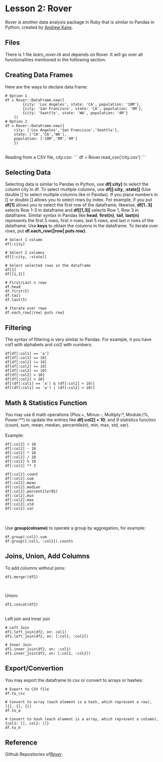 # Lesson 2: Rover

Rover is another data analysis package in Ruby that is similar to Pandas in Python, created by <a href="https://github.com/ankane">Andrew Kane</a>.

## Files
There is 1 file <i>learn_rover.rb</i> and depends on Rover. It will go over all functionalities mentioned in the folllowing section.

## Creating Data Frames
Here are the ways to declare data frame:
```
# Option 1
df = Rover::DataFrame.new([
		{city: 'Los Angeles', state: 'CA', population: '10M'},
		{city: 'San Francisco', state: 'CA', population: '8M'},
		{city: 'Seattle', state: 'WA', population: '4M'}
	])
# Option 2
df = Rover::DataFrame.new({
	city: ['Los Angeles','San Francisco','Seattle'],
	state: ['CA','CA','WA'],
	population: ['10M','8M','4M']
	})
```
<br>
Reading from a CSV file, <i>city.csv</i>:
```
df = Rover.read_csv('city.csv')
```

## Selecting Data
Selecting data is similar to Pandas in Python, use <b>df[:city]</b> to select the column city in df. To select multiple columns, use <b>df[[:city, :state]]</b> (Use double [] to select mulitple columns like in Pandas). If you place numbers in [] or double [] allows you to select rows by index. For example, if you put <b>df[1]</b> allows you to select the first row of the dataframe; likewise, <b>df[1..3]</b> selects Row 1-3 in dataframe and <b>df[[1,3]]</b> selects Row 1, Row 3 in dataframe. Similar syntax in Pandas like <b>head</b>, <b>first(n)</b>, <b>tail</b>, <b>last(n)</b> represents the first 5 rows, first n rows, last 5 rows, and last n rows of the dataframe. Use <b>keys</b> to obtain the columns in the dataframe. To iterate over rows, put <b>df.each_row{|row| puts row}</b>.

```
# Select 1 column
df[:city]

# Select 2 columns
df[[:city, :state]]

# Select selected rows in the dataframe
df[1]
df[[1,3]]

# First/Last n rows
df.head
df.first(5)
df.tail
df.last(5)

# Iterate over rows
df.each_row{|row| puts row}
```
## Filtering
The syntax of filtering is very similar to Pandas. For example, it you have col1 with alphabets and col2 with numbers:
```
df[df[:col1] == 'a']
df[df[:col2] == 10]
df[df[:col2] != 10]
df[df[:col2] >= 10]
df[df[:col2] <= 10]
df[df[:col2] > 10]
df[df[:col2] < 10]
df[(df[:col1] == 'a') & (df[:col2] < 10)]
df[(df[:col1] == 'a') | (df[:col2] < 10)]
```

## Math & Statistics Function
You may use 6 math operations (Plus:+, Minus:-, Multiply:\*, Module:/%, Power:\*\*) to update the entries like <b>df[:col2] + 10</b>, and 9 statistics function (count, sum, mean, median, percentile(n), min, max, std, var). 
<br><br>
Example:
```
df[:col2] + 10
df[:col2] - 10
df[:col2] * 10
df[:col2] / 10
df[:col2] % 10
df[:col2] ** 2

df[:col2].count
df[:col2].sum
df[:col2].mean
df[:col2].median
df[:col2].percentile(95)
df[:col2].min
df[:col2].max
df[:col2].std
df[:col2].var
```
<br><br>
Use <b>group(colname)</b> to operate a group by aggregation, for example:
```
df.group(:col1).sum
df.group([:col1, :col2]).counts
```

## Joins, Union, Add Columns
To add columns without joins:
```
df1.merge!(df2)
```
<br>

Union:
```
df1.concat(df2)
```

<br>
Left join and Inner join

```
# Left Join
df1.left_join(df2, on: col1)
df1.left_join(df2, on: [:col1, :col2])

# Inner Join
df1.inner_join(df2, on: :col1)
df1.inner_join(df2, on: [:col1, :col2])
```

## Export/Convertion
You may export the dataframe to csv or convert to arrays or hashes:

```
# Export to CSV file
df.to_csv

# Convert to array (each element is a hash, which represent a row), [{}, {}, {}]
df.to_a

# Convert to hash (each element is a array, which represent a column), {col1: [], col2: []}
df.to_h 
```

## Reference
Github Repositories of<a href="https://github.com/ankane/rover"><i>Rover</i></a>.
